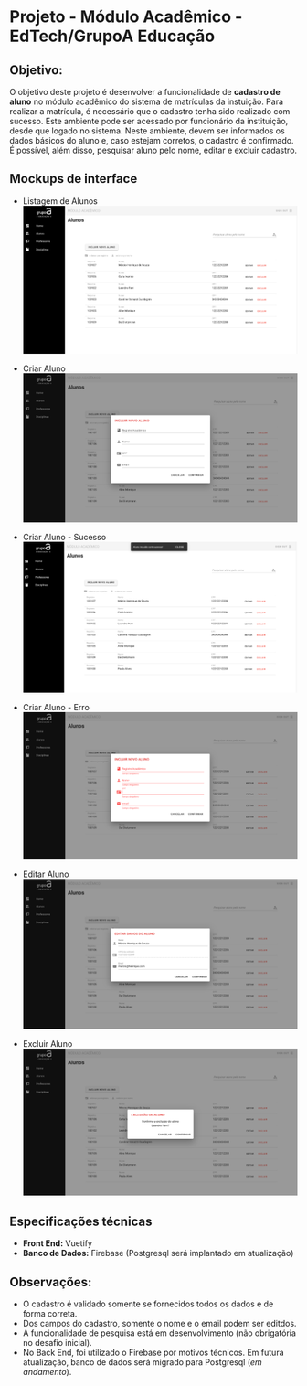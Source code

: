 # Projeto - Módulo Acadêmico - EdTech/GrupoA Educação

## Objetivo:

O objetivo deste projeto é desenvolver a funcionalidade de **cadastro de aluno** no módulo acadêmico do sistema de matrículas da instuição. Para realizar a matrícula, é necessário que o cadastro tenha sido realizado com sucesso. Este ambiente pode ser acessado por funcionário da instituição, desde que logado no sistema.
Neste ambiente, devem ser informados os dados básicos do aluno e, caso estejam corretos, o cadastro é confirmado. É possível, além disso, pesquisar aluno pelo nome, editar e excluir cadastro. 

## Mockups de interface

* Listagem de Alunos
![Listagem de Alunos](/mockups/mockup-students.png)

* Criar Aluno
![Listagem de Alunos](/mockups/mockup-students-add.png)

* Criar Aluno - Sucesso 
![Listagem de Alunos](/mockups/mockup-students-add-success.png)

* Criar Aluno - Erro
![Listagem de Alunos](/mockups/mockup-students-add-error.png)

* Editar Aluno
![Listagem de Alunos](/mockups/mockup-students-update.png)

* Excluir Aluno
![Listagem de Alunos](/mockups/mockup-students-delete.png)

## Especificações técnicas

- **Front End:** Vuetify
- **Banco de Dados:** Firebase (Postgresql será implantado em atualização)

## Observações:

- O cadastro é validado somente se fornecidos todos os dados e de forma correta.
- Dos campos do cadastro, somente o nome e o email podem ser editdos.
- A funcionalidade de pesquisa está em desenvolvimento (não obrigatória no desafio inicial).
- No Back End, foi utilizado o Firebase por motivos técnicos. Em futura atualização, banco de dados será migrado para Postgresql (_em andamento_).
